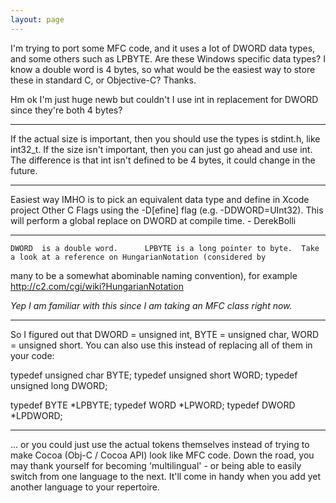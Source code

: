 ```yaml
---
layout: page
---
```


I'm trying to port some MFC code, and it uses a lot of DWORD data types, and some others such as LPBYTE. Are these Windows specific data types? I know a double word is 4 bytes, so what would be the easiest way to store these in standard C, or Objective-C? Thanks.

Hm ok I'm just huge newb but couldn't I use     int in replacement for     DWORD since they're both 4 bytes?

----

If the actual size is important, then you should use the types is stdint.h, like int32_t. If the size isn't important, then you can just go ahead and use int.  The difference is that int isn't defined to be 4 bytes, it could change in the future.

----

Easiest way IMHO is to pick an equivalent data type and define in Xcode project Other C Flags using the -D[efine] flag
(e.g. -DDWORD=UInt32). This will perform a global replace on DWORD at compile time. - DerekBolli

----

    DWORD  is a double word.      LPBYTE is a long pointer to byte.  Take a look at a reference on HungarianNotation (considered by
many to be a somewhat abominable naming convention), for example http://c2.com/cgi/wiki?HungarianNotation

*Yep I am familiar with this since I am taking an MFC class right now.*

----

So I figured out that DWORD = unsigned int, BYTE = unsigned char, WORD = unsigned short. You can also use this instead of replacing all of them in your code:
    
typedef unsigned char BYTE;
typedef unsigned short WORD;
typedef unsigned long DWORD;
 
typedef BYTE *LPBYTE;
typedef WORD *LPWORD;
typedef DWORD *LPDWORD;


----

  ... or you could just use the actual tokens themselves instead of trying to make Cocoa (Obj-C / Cocoa API) look like MFC code. Down the road, you may thank yourself for becoming 'multilingual' - or being able to easily switch from one language to the next. It'll come in handy when you add yet another language to your repertoire.
